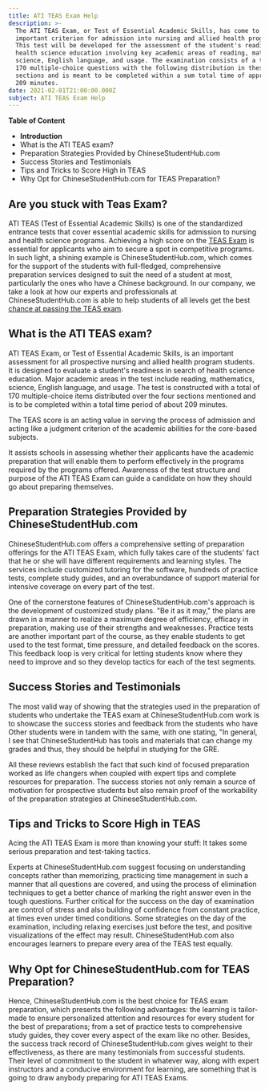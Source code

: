 ```yaml
---
title: ATI TEAS Exam Help
description: >-
  The ATI TEAS Exam, or Test of Essential Academic Skills, has come to be an
  important criterion for admission into nursing and allied health programs.
  This test will be developed for the assessment of the student's readiness in
  health science education involving key academic areas of reading, mathematics,
  science, English language, and usage. The examination consists of a total of
  170 multiple-choice questions with the following distribution in these four
  sections and is meant to be completed within a sum total time of approximately
  209 minutes.
date: 2021-02-01T21:00:00.000Z
subject: ATI TEAS Exam Help
---
```


**Table of Content**

* **Introduction**
* What is the ATI TEAS exam?
* Preparation Strategies Provided by ChineseStudentHub.com 
* Success Stories and Testimonials
* Tips and Tricks to Score High in TEAS 
* Why Opt for ChineseStudentHub.com for TEAS Preparation?

## Are you stuck with Teas Exam?

ATI TEAS (Test of Essential Academic Skills) is one of the standardized entrance tests that cover essential academic skills for admission to nursing and health science programs. Achieving a high score on the [TEAS Exam](https://www.atitesting.com/teas "TEAS EXAM |TEAS PREP") is essential for applicants who aim to secure a spot in competitive programs. In such light, a shining example is ChineseStudentHub.com, which comes for the support of the students with full-fledged, comprehensive preparation services designed to suit the need of a student at most, particularly the ones who have a Chinese background. In our company, we take a look at how our experts and professionals at ChineseStudentHub.com is able to help students of all levels get the best [chance at passing the TEAS exam](). 

## What is the ATI TEAS exam?

ATI TEAS Exam, or Test of Essential Academic Skills, is an important assessment for all prospective nursing and allied health program students. It is designed to evaluate a student's readiness in search of health science education. Major academic areas in the test include reading, mathematics, science, English language, and usage. The test is constructed with a total of 170 multiple-choice items distributed over the four sections mentioned and is to be completed within a total time period of about 209 minutes.

The TEAS score is an acting value in serving the process of admission and acting like a judgment criterion of the academic abilities for the core-based subjects.

It assists schools in assessing whether their applicants have the academic preparation that will enable them to perform effectively in the programs required by the programs offered. Awareness of the test structure and purpose of the ATI TEAS Exam can guide a candidate on how they should go about preparing themselves. 

## Preparation Strategies Provided by ChineseStudentHub.com 

ChineseStudentHub.com offers a comprehensive setting of preparation offerings for the ATI TEAS Exam, which fully takes care of the students' fact that he or she will have different requirements and learning styles. The services include customized tutoring for the software, hundreds of practice tests, complete study guides, and an overabundance of support material for intensive coverage on every part of the test.

One of the cornerstone features of ChineseStudentHub.com's approach is the development of customized study plans. "Be it as it may," the plans are drawn in a manner to realize a maximum degree of efficiency, efficacy in preparation, making use of their strengths and weaknesses. Practice tests are another important part of the course, as they enable students to get used to the test format, time pressure, and detailed feedback on the scores. This feedback loop is very critical for letting students know where they need to improve and so they develop tactics for each of the test segments.

## Success Stories and Testimonials

The most valid way of showing that the strategies used in the preparation of students who undertake the TEAS exam at ChineseStudentHub.com work is to showcase the success stories and feedback from the students who have Other students were in tandem with the same, with one stating, "In general, I see that ChineseStudentHub has tools and materials that can change my grades and thus, they should be helpful in studying for the GRE.

All these reviews establish the fact that such kind of focused preparation worked as life changers when coupled with expert tips and complete resources for preparation. The success stories not only remain a source of motivation for prospective students but also remain proof of the workability of the preparation strategies at ChineseStudentHub.com. 

## Tips and Tricks to Score High in TEAS 

Acing the ATI TEAS Exam is more than knowing your stuff: It takes some serious preparation and test-taking tactics.

Experts at ChineseStudentHub.com suggest focusing on understanding concepts rather than memorizing, practicing time management in such a manner that all questions are covered, and using the process of elimination techniques to get a better chance of marking the right answer even in the tough questions. Further critical for the success on the day of examination are control of stress and also building of confidence from constant practice, at times even under timed conditions. Some strategies on the day of the examination, including relaxing exercises just before the test, and positive visualizations of the effect may result. ChineseStudentHub.com also encourages learners to prepare every area of the TEAS test equally. 

## Why Opt for ChineseStudentHub.com for TEAS Preparation?

Hence, ChineseStudentHub.com is the best choice for TEAS exam preparation, which presents the following advantages: the learning is tailor-made to ensure personalized attention and resources for every student for the best of preparations; from a set of practice tests to comprehensive study guides, they cover every aspect of the exam like no other. Besides, the success track record of ChineseStudentHub.com gives weight to their effectiveness, as there are many testimonials from successful students. Their level of commitment to the student in whatever way, along with expert instructors and a conducive environment for learning, are something that is going to draw anybody preparing for ATI TEAS Exams.
